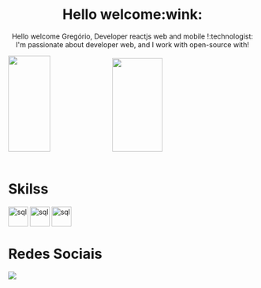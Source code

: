 <div align="center">
 <h1>Hello welcome:wink:</h1>
  <p>Hello welcome  Gregório, Developer reactjs web and mobile !:technologist:	
  <br> 
I'm passionate about developer web, and I work with open-source with!</p>

</div>

<div align="left">  
  <img width="41%" height="195px" src="https://github-readme-stats.vercel.app/api/top-langs/?username=gregoriodelucca&layout=compact&hide_border=true&title_color=00bfbf&text_color=00bfbf&bg_color=0d1117" />
 <img width="45%" height="190px" src="https://media.giphy.com/media/v1.Y2lkPTc5MGI3NjExM2E3OTZmNGY4ZDdlZjM1YmE2ZmRjZTBhMmM1MDY0ZDE3MDE2ODNmMiZjdD1z/RHvb57lEDGmxTKNBtI/giphy.gif" />
</div>
</div>

<div align="left"><br>
  <h1>Skilss</h1>
   <img align="center" alt="sql" height= "40" width="40"   src="https://cdn.jsdelivr.net/gh/devicons/devicon/icons/react/react-original-wordmark.svg">

  <img align="center" alt="sql" height= "40" width="40"   src="https://cdn.jsdelivr.net/gh/devicons/devicon/icons/javascript/javascript-original.svg">
  <img align="center" alt="sql" height= "40" width="40"   src="https://cdn.jsdelivr.net/gh/devicons/devicon/icons/css3/css3-original.svg">
</div>

<div align="left"> 
 <h1>Redes Sociais</h1>
  <a href="https://www.linkedin.com/in/gregoriodelucca/" target="_blank"><img src="https://img.shields.io/badge/-linkedin-blue?style=for-the-badge&logo=instagram&logoColor=white"</a>

</div> 



